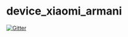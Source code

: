 # device_xiaomi_armani

[![Gitter](https://badges.gitter.im/Join%20Chat.svg)](https://gitter.im/TheStrix/device_xiaomi_armani?utm_source=badge&utm_medium=badge&utm_campaign=pr-badge&utm_content=badge)